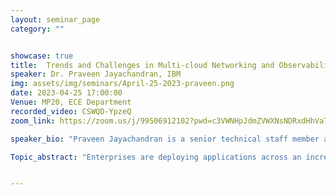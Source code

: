 ```yaml
---
layout: seminar_page
category: ""


showcase: true
title:  Trends and Challenges in Multi-cloud Networking and Observability.
speaker: Dr. Praveen Jayachandran, IBM
img: assets/img/seminars/April-25-2023-praveen.png
date: 2023-04-25 17:00:00 
Venue: MP20, ECE Department
recorded_video: CSWQD-YpzeQ
zoom_link: https://zoom.us/j/99506912102?pwd=c3VWNHpJdmZVWXNsNDRxdHhVaTBuZz09

speaker_bio: "Praveen Jayachandran is a senior technical staff member and senior manager of the Hybrid Cloud operations department at IBM Research, India. His work spans network management, observability, and managing systems and data at scale, specifically for multi-cloud, 5G and Edge environments. He is an IBM Master Inventor, a member of the IBM Academy of Technology, and a senior member of IEEE. He holds a PhD from the University of Illinois at Urbana-Champaign, USA."

Topic_abstract: "Enterprises are deploying applications across an increasingly large number of Public, Private and Edge Clouds. This talk will highlight some of the trends in this space and the challenges it poses on multi-cloud networking and observability across these geo-distributed Cloud environments. Specifically, the talk will explore challenges and approaches in supporting “application-aware” network connectivity across heterogeneous Cloud environments, leveraging Observability and AI-based operational analytics. We will also discuss how insights derived from analytics can assist intelligent automation for managing applications communicating across heterogeneous multi-cloud environments."


---
```


